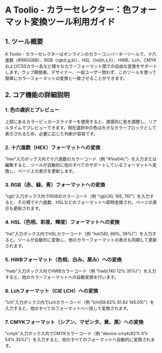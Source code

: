# A Toolio - カラーセレクター：色フォーマット変換ツール利用ガイド

## 1. ツール概要

A Toolio - カラーセレクターはオンラインのカラーコンバーターツールで、十六進数（#RRGGBB）、RGB（rgb(r,g,b)）、HSL（hsl(h,s,l)）、HWB、Lch、CMYKおよびCSSカラー名など様々なカラーフォーマット間での自由な変換をサポートします。ウェブ開発者、デザイナー、一般ユーザー問わず、このツールを使って簡単にカラーフォーマットの変換と一致させることができます。

## 2. コア機能の詳細説明

### 1. 色の選択とプレビュー

上部にあるカラーピッカースライダーを使用すると、直感的に色を調整し、リアルタイムでプレビューできます。現在選択中の色は大きなカラーブロックとして表示されるため、必要に応じた判断が容易です。

### 2. 十六進数（HEX）フォーマットへの変換

"hex"入力ボックス内で十六進数のカラーコード（例 "#1ea54c"）を入力または編集すると、ツールが自動的に他のすべてのサポートしているフォーマットへ変換し、ページ上の表示を更新します。

### 3. RGB（赤、緑、青）フォーマットへの変換

"rgb"入力ボックス内でRGBのカラーコード（例 "rgb(30, 165, 76)"）を入力すると、その場で十六進数、HSLなどのフォーマットへ即時変換され、ページの表示も更新されます。

### 4. HSL（色相、彩度、輝度）フォーマットへの変換

"hsl"入力ボックス内でHSLカラーコード（例 "hsl(140, 69%, 38%)"）を入力すると、ツールが自動的に変換し、他のカラーフォーマットの表示も同期して更新されます。

### 5. HWBフォーマット（色相、白み、黒み）への変換

"hwb"入力ボックス内でHWBカラーコード（例 "hwb(140 12% 35%)"）を入力すると、他のカラーフォーマットへの自動変換を行います。

### 6. Lchフォーマット（CIE LCH）への変換

"lch"入力ボックス内でLchカラーコード（例 "lch(59.62% 61.82 145.05)"）を入力すると、他のすべてのフォーマットへ一括して変換されます。

### 7. CMYKフォーマット（シアン、マゼンタ、黄、黒）への変換

"cmyk"入力ボックス内でCMYKカラーコード（例 "device-cmyk(82% 0% 54% 35%)"）を入力すると、他のすべてのフォーマットへ自動的に変換されます。